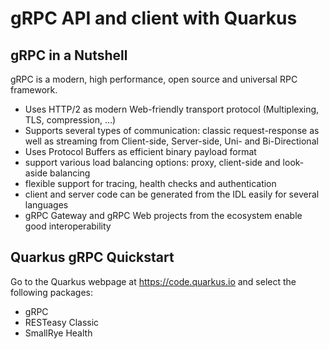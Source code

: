 # gRPC API and client with Quarkus

## gRPC in a Nutshell

gRPC is a modern, high performance, open source and  universal RPC framework.
- Uses HTTP/2 as modern Web-friendly transport protocol (Multiplexing, TLS, compression, …)
- Supports several types of communication: classic request-response as well as streaming from Client-side, Server-side, Uni- and Bi-Directional
- Uses Protocol Buffers as efficient binary payload format
- support various load balancing options: proxy, client-side and look-aside balancing
- flexible support for tracing, health checks and authentication
- client and server code can be generated from the IDL easily for several languages
- gRPC Gateway and gRPC  Web projects from the ecosystem enable good interoperability

## Quarkus gRPC Quickstart

Go to the Quarkus webpage at https://code.quarkus.io and select the following packages:
- gRPC
- RESTeasy Classic
- SmallRye Health